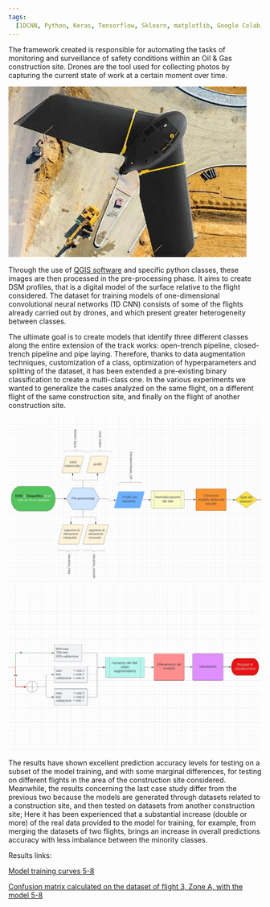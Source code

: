 ```yaml
---
tags:
  [1DCNN, Python, Keras, Tensorflow, Sklearn, matplotlib, Google Colab, QGIS]
---
```


  <p>The framework created is responsible for automating the tasks of monitoring and surveillance of safety conditions 
  within an Oil & Gas construction site. Drones are the tool used for collecting photos by capturing the current state 
  of work at a certain moment over time. 
  
  ![drone](/assets/img/senseFly.jpeg)

Through the use of [QGIS software](https://qgis.org/en/site/) and specific python classes, these images are
then processed in the pre-processing phase. It aims to create DSM profiles, that is a digital model of the surface relative
to the flight considered. The dataset for training models of one-dimensional convolutional neural networks (1D CNN)
consists of some of the flights already carried out by drones, and which present greater heterogeneity between classes.

  </p>
  
  <p>The ultimate goal is to create models that identify three different classes along the entire extension of the track works: open-trench pipeline, closed-trench pipeline and pipe laying. Therefore, thanks to data augmentation techniques, customization
  of a class, optimization of hyperparameters and splitting of the dataset, it has been extended a pre-existing binary 
  classification to create a multi-class one. In the various experiments we wanted to generalize the cases analyzed on the same flight, on a different flight of the same construction site, and finally on the flight of another construction site. 
  </p>

![flowchart1](/assets/img/flowchart_1.jpg)
![flowchart2](/assets/img/flowchart_2.jpg)

  <p>The results have shown excellent prediction accuracy levels for testing on a subset of the model training, and with some 
  marginal differences, for testing on different flights in the area of the construction site considered. 
  Meanwhile, the results concerning the last case study differ from the previous two because the models are generated through 
  datasets related to a construction site, and then tested on datasets from another construction site; Here it has been experienced
  that a substantial increase (double or more) of the real data provided to the model for training, for example, from merging the 
  datasets of two flights, brings an increase in overall predictions accuracy with less imbalance between the minority classes.
</p>

  <p>Results links:</p>

[Model training curves 5-8](/assets/img/volo5+8_1_curve.png)

[Confusion matrix calculated on the dataset of flight 3, Zone A, with the model 5-8](/assets/img/volo3_model5_8_matrix.png)
